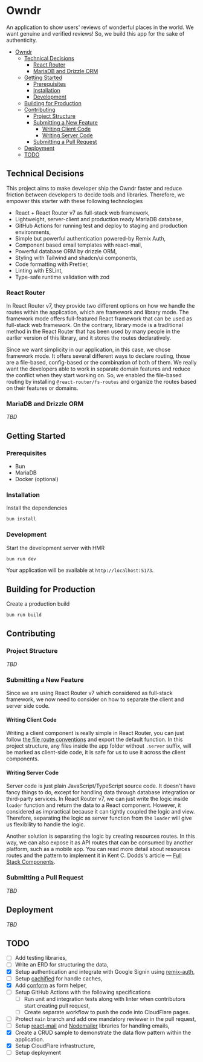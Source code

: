 # Owndr

An application to show users' reviews of wonderful places in the world. We want genuine and verified reviews!
So, we build this app for the sake of authenticity.

<!-- TOC -->
* [Owndr](#owndr)
    * [Technical Decisions](#technical-decisions)
        * [React Router](#react-router)
        * [MariaDB and Drizzle ORM](#mariadb-and-drizzle-orm)
    * [Getting Started](#getting-started)
        * [Prerequisites](#prerequisites)
        * [Installation](#installation)
        * [Development](#development)
    * [Building for Production](#building-for-production)
    * [Contributing](#contributing)
        * [Project Structure](#project-structure)
        * [Submitting a New Feature](#submitting-a-new-feature)
            * [Writing Client Code](#writing-client-code)
            * [Writing Server Code](#writing-server-code)
        * [Submitting a Pull Request](#submitting-a-pull-request)
    * [Deployment](#deployment)
    * [TODO](#todo)
<!-- TOC -->

## Technical Decisions

This project aims to make developer ship the Owndr faster and reduce friction between developers to decide tools and libraries.
Therefore, we empower this starter with these following technologies

- React + React Router v7 as full-stack web framework,
- Lightweight, server-client and production ready MariaDB database,
- GitHub Actions for running test and deploy to staging and production environments,
- Simple but powerful authentication powered-by Remix Auth,
- Component based email templates with react-mail,
- Powerful database ORM by drizzle ORM,
- Styling with Tailwind and shadcn/ui components,
- Code formatting with Prettier,
- Linting with ESLint,
- Type-safe runtime validation with zod

### React Router

In React Router v7, they provide two different options on how we handle the routes within the application, which are framework and library mode.
The framework mode offers full-featured React framework that can be used as full-stack web framework.
On the contrary, library mode is a traditional method in the React Router that has been used by many people in the earlier version of this library,
and it stores the routes declaratively.

Since we want simplicity in our application, in this case, we chose framework mode. It offers several different ways to declare routing, those are a file-based, config-based or the combination of both of them.
We really want the developers able to work in separate domain features and reduce the conflict when they start working on. So, we enabled the file-based routing by installing `@react-router/fs-routes` and organize the routes based on their features or domains.

### MariaDB and Drizzle ORM

_TBD_

## Getting Started

### Prerequisites

- Bun
- MariaDB
- Docker (optional)

### Installation

Install the dependencies

```bash
bun install
```

### Development

Start the development server with HMR

```bash
bun run dev
```

Your application will be available at `http://localhost:5173`.

## Building for Production

Create a production build

```bash
bun run build
```

## Contributing

### Project Structure

_TBD_

### Submitting a New Feature
Since we are using React Router v7 which considered as full-stack framework, we now need to consider on how to separate the client and server side code.

#### Writing Client Code

Writing a client component is really simple in React Router, you can just follow [the file route conventions](https://reactrouter.com/how-to/file-route-conventions#escaping-special-characters) and export the default function.
In this project structure, any files inside the app folder without `.server` suffix, will be marked as client-side code, it is safe for us to use it across the client components.

#### Writing Server Code

Server code is just plain JavaScript/TypeScript source code. It doesn't have fancy things to do, except for handling data through database integration or third-party services.
In React Router v7, we can just write the logic inside `loader` function and return the data to a React component. However, it considered as impractical because it can tightly coupled the logic and view.
Therefore, separating the logic as server function from the `loader` will give us flexibility to handle the logic.

Another solution is separating the logic by creating resources routes. In this way, we can also expose it as API routes that can be consumed by another platform, such as a mobile app.
You can read more detail about resources routes and the pattern to implement it in Kent C. Dodds's article &mdash; [Full Stack Components](https://www.epicweb.dev/full-stack-components).

### Submitting a Pull Request

_TBD_

## Deployment

_TBD_

## TODO

- [ ] Add testing libraries,
- [ ] Write an ERD for structuring the data,
- [x] Setup authentication and integrate with Google Signin using [remix-auth](https://github.com/sergiodxa/remix-auth),
- [ ] Setup [cachified](https://github.com/epicweb-dev/cachified) for handle caches,
- [x] Add [conform](https://conform.guide/) as form helper,
- [ ] Setup GitHub Actions with the following specifications
    - [ ] Run unit and integration tests along with linter when contributors start creating pull request,
    - [ ] Create separate workflow to push the code into CloudFlare pages.
- [ ] Protect `main` branch and add one mandatory reviewer in the pull request,
- [ ] Setup [react-mail](https://react.mail) and [Nodemailer](https://nodemailer.com/) libraries for handling emails,
- [x] Create a CRUD sample to demonstrate the data flow pattern within the application.
- [x] Setup CloudFlare infrastructure,
- [ ] Setup deployment